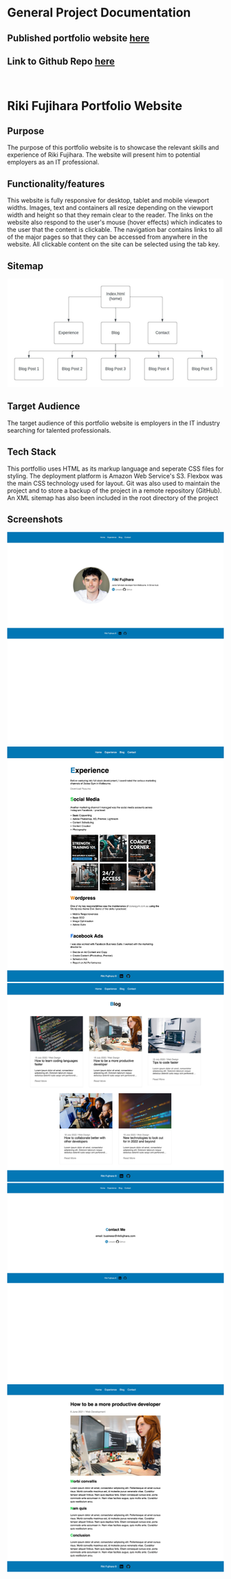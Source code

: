 # General Project Documentation

## Published portfolio website <a href="https://rikifujihara-web.s3.ap-southeast-2.amazonaws.com/submission+Zip/src/html/index.html">here</a>

## Link to Github Repo <a href="https://github.com/rikifujihara">here</a>

<br>

# Riki Fujihara Portfolio Website

## Purpose
The purpose of this portfolio website is to showcase the relevant skills and experience of Riki Fujihara. The website will present him to potential employers as an IT professional.

## Functionality/features

This website is fully responsive for desktop, tablet and mobile viewport widths. Images, text and containers all resize depending on the viewport width and height so that they remain clear to the reader. The links on the website also respond to the user's mouse (hover effects) which indicates to the user that the content is clickable. The navigation bar contains links to all of the major pages so that they can be accessed from anywhere in the website. All clickable content on the site can be selected using the tab key.

## Sitemap

<img src="docs/portfolio-website-sitemap.jpeg" alt="sitemap image">

## Target Audience

The target audience of this portfolio website is employers in the IT industry searching for talented professionals.

## Tech Stack

This portfollio uses HTML as its markup language and seperate CSS files for styling. The deployment platform is Amazon Web Service's S3. Flexbox was the main CSS technology used for layout. Git was also used to maintain the project and to store a backup of the project in a remote repository (GitHub). An XML sitemap has also been included in the root directory of the project

## Screenshots

<img src="docs/screenshots/home-page.png" alt="homepage-screenshot">
<img src="docs/screenshots/experience-page.png" alt="experience-page-screenshot">
<img src="docs/screenshots/blog-page.png" alt="blog-page-screenshot">
<img src="docs/screenshots/contact-page.png" alt="contact-page-screenshot">
<img src="docs/screenshots/blog-post.png" alt="blog-post-screenshot">
